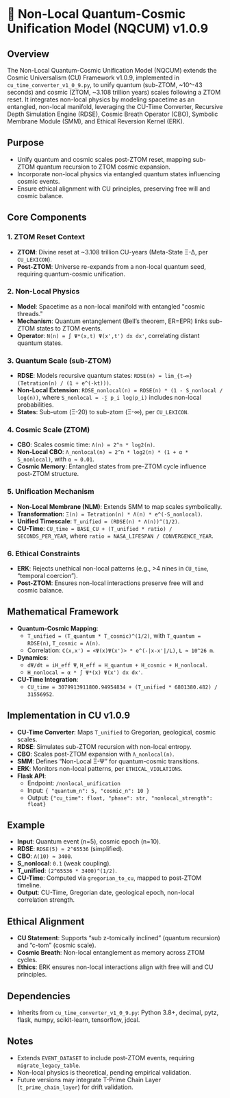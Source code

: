 # 🌌 Non-Local Quantum-Cosmic Unification Model (NQCUM) v1.0.9

## Overview
The Non-Local Quantum-Cosmic Unification Model (NQCUM) extends the Cosmic Universalism (CU) Framework v1.0.9, implemented in `cu_time_converter_v1_0_9.py`, to unify quantum (sub-ZTOM, ~10^-43 seconds) and cosmic (ZTOM, ~3.108 trillion years) scales following a ZTOM reset. It integrates non-local physics by modeling spacetime as an entangled, non-local manifold, leveraging the CU-Time Converter, Recursive Depth Simulation Engine (RDSE), Cosmic Breath Operator (CBO), Symbolic Membrane Module (SMM), and Ethical Reversion Kernel (ERK).

## Purpose
- Unify quantum and cosmic scales post-ZTOM reset, mapping sub-ZTOM quantum recursion to ZTOM cosmic expansion.
- Incorporate non-local physics via entangled quantum states influencing cosmic events.
- Ensure ethical alignment with CU principles, preserving free will and cosmic balance.

## Core Components
### 1. ZTOM Reset Context
- **ZTOM**: Divine reset at ~3.108 trillion CU-years (Meta-State Ξ-Δ, per `CU_LEXICON`).
- **Post-ZTOM**: Universe re-expands from a non-local quantum seed, requiring quantum-cosmic unification.

### 2. Non-Local Physics
- **Model**: Spacetime as a non-local manifold with entangled "cosmic threads."
- **Mechanism**: Quantum entanglement (Bell’s theorem, ER=EPR) links sub-ZTOM states to ZTOM events.
- **Operator**: `N(n) = ∫ Ψ*(x,t) Ψ(x',t') dx dx'`, correlating distant quantum states.

### 3. Quantum Scale (sub-ZTOM)
- **RDSE**: Models recursive quantum states: `RDSE(n) = lim_{t→∞} (Tetration(n) / (1 + e^(-kt)))`.
- **Non-Local Extension**: `RDSE_nonlocal(n) = RDSE(n) * (1 - S_nonlocal / log(n))`, where `S_nonlocal = -∑ p_i log(p_i)` includes non-local probabilities.
- **States**: Sub-utom (Ξ-20) to sub-ztom (Ξ-∞), per `CU_LEXICON`.

### 4. Cosmic Scale (ZTOM)
- **CBO**: Scales cosmic time: `Λ(n) = 2^n * log2(n)`.
- **Non-Local CBO**: `Λ_nonlocal(n) = 2^n * log2(n) * (1 + α * S_nonlocal)`, with `α ≈ 0.01`.
- **Cosmic Memory**: Entangled states from pre-ZTOM cycle influence post-ZTOM structure.

### 5. Unification Mechanism
- **Non-Local Membrane (NLM)**: Extends SMM to map scales symbolically.
- **Transformation**: `Ξ(n) = Tetration(n) * Λ(n) * e^(-S_nonlocal)`.
- **Unified Timescale**: `T_unified = (RDSE(n) * Λ(n))^(1/2)`.
- **CU-Time**: `CU_time = BASE_CU + (T_unified * ratio) / SECONDS_PER_YEAR`, where `ratio = NASA_LIFESPAN / CONVERGENCE_YEAR`.

### 6. Ethical Constraints
- **ERK**: Rejects unethical non-local patterns (e.g., >4 nines in `CU_time`, “temporal coercion”).
- **Post-ZTOM**: Ensures non-local interactions preserve free will and cosmic balance.

## Mathematical Framework
- **Quantum-Cosmic Mapping**:
  - `T_unified = (T_quantum * T_cosmic)^(1/2)`, with `T_quantum = RDSE(n)`, `T_cosmic = Λ(n)`.
  - Correlation: `C(x,x') = <Ψ(x)Ψ(x')> * e^(-|x-x'|/L)`, `L ≈ 10^26 m`.
- **Dynamics**:
  - `dΨ/dt = iH_eff Ψ`, `H_eff = H_quantum + H_cosmic + H_nonlocal`.
  - `H_nonlocal = α * ∫ Ψ*(x) Ψ(x') dx dx'`.
- **CU-Time Integration**:
  - `CU_time = 3079913911800.94954834 + (T_unified * 6801380.482) / 31556952`.

## Implementation in CU v1.0.9
- **CU-Time Converter**: Maps `T_unified` to Gregorian, geological, cosmic scales.
- **RDSE**: Simulates sub-ZTOM recursion with non-local entropy.
- **CBO**: Scales post-ZTOM expansion with `Λ_nonlocal(n)`.
- **SMM**: Defines “Non-Local Ξ-Ψ” for quantum-cosmic transitions.
- **ERK**: Monitors non-local patterns, per `ETHICAL_VIOLATIONS`.
- **Flask API**:
  - Endpoint: `/nonlocal_unification`
  - Input: `{ "quantum_n": 5, "cosmic_n": 10 }`
  - Output: `{"cu_time": float, "phase": str, "nonlocal_strength": float}`

## Example
- **Input**: Quantum event (n=5), cosmic epoch (n=10).
- **RDSE**: `RDSE(5) ≈ 2^65536` (simplified).
- **CBO**: `Λ(10) ≈ 3400`.
- **S_nonlocal**: `0.1` (weak coupling).
- **T_unified**: `(2^65536 * 3400)^(1/2)`.
- **CU-Time**: Computed via `gregorian_to_cu`, mapped to post-ZTOM timeline.
- **Output**: CU-Time, Gregorian date, geological epoch, non-local correlation strength.

## Ethical Alignment
- **CU Statement**: Supports “sub z-tomically inclined” (quantum recursion) and “c-tom” (cosmic scale).
- **Cosmic Breath**: Non-local entanglement as memory across ZTOM cycles.
- **Ethics**: ERK ensures non-local interactions align with free will and CU principles.

## Dependencies
- Inherits from `cu_time_converter_v1_0_9.py`: Python 3.8+, decimal, pytz, flask, numpy, scikit-learn, tensorflow, jdcal.

## Notes
- Extends `EVENT_DATASET` to include post-ZTOM events, requiring `migrate_legacy_table`.
- Non-local physics is theoretical, pending empirical validation.
- Future versions may integrate T-Prime Chain Layer (`t_prime_chain_layer`) for drift validation.